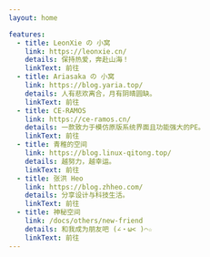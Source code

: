 ```yaml
---
layout: home

features:
  - title: LeonXie の 小窝
    link: https://leonxie.cn/
    details: 保持热爱，奔赴山海！
    linkText: 前往
  - title: Ariasaka の 小窝
    link: https://blog.yaria.top/
    details: 人有悲欢离合，月有阴晴圆缺。
    linkText: 前往
  - title: CE-RAMOS
    link: https://ce-ramos.cn/
    details: 一款致力于模仿原版系统界面且功能强大的PE。
    linkText: 前往
  - title: 青稚的空间
    link: https://blog.linux-qitong.top/
    details: 越努力，越幸运。
    linkText: 前往
  - title: 张洪 Heo
    link: https://blog.zhheo.com/
    details: 分享设计与科技生活。
    linkText: 前往
  - title: 神秘空间
    link: /docs/others/new-friend
    details: 和我成为朋友吧 (∠・ω< )⌒☆
    linkText: 前往
---
```


